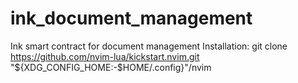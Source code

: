 # ink_document_management
Ink smart contract for document management
Installation:
git clone https://github.com/nvim-lua/kickstart.nvim.git "${XDG_CONFIG_HOME:-$HOME/.config}"/nvim
